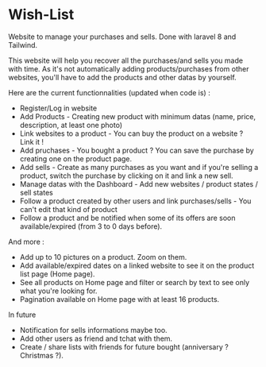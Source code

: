 # Wish-List
Website to manage your purchases and sells.
Done with laravel 8 and Tailwind.

This website will help you recover all the purchases/and sells you made with time.
As it's not automatically adding products/purchases from other websites, you'll have to add the products and other datas by yourself.

Here are the current functionnalities (updated when code is) :

- Register/Log in website
- Add Products - Creating new product with minimum datas (name, price, description, at least one photo)
- Link websites to a product - You can buy the product on a website ? Link it !
- Add pruchases - You bought a product ? You can save the purchase by creating one on the product page.
- Add sells - Create as many purchases as you want and if you're selling a product, switch the purchase by clicking on it and link a new sell.
- Manage datas with the Dashboard - Add new websites / product states / sell states
- Follow a product created by other users and link purchases/sells - You can't edit that kind of product
- Follow a product and be notified when some of its offers are soon available/expired (from 3 to 0 days before).

And more :
- Add up to 10 pictures on a product. Zoom on them.
- Add available/expired dates on a linked website to see it on the product list page (Home page).
- See all products on Home page and filter or search by text to see only what you're looking for.
- Pagination available on Home page with at least 16 products.

In future
- Notification for sells informations maybe too.
- Add other users as friend and tchat with them.
- Create / share lists with friends for future bought (anniversary ? Christmas ?).

